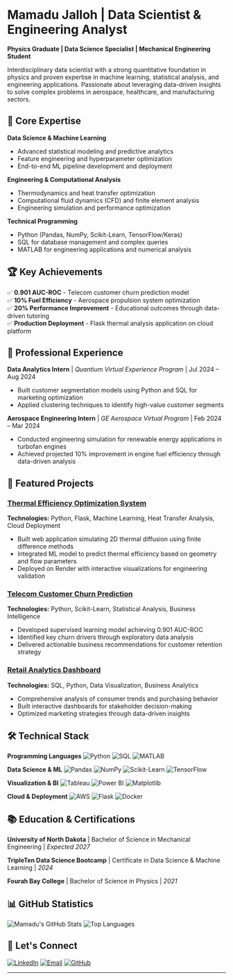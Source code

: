 # Mamadu Jalloh | Data Scientist & Engineering Analyst

**Physics Graduate | Data Science Specialist | Mechanical Engineering Student**

Interdisciplinary data scientist with a strong quantitative foundation in physics and proven expertise in machine learning, statistical analysis, and engineering applications. Passionate about leveraging data-driven insights to solve complex problems in aerospace, healthcare, and manufacturing sectors.

## 🎯 Core Expertise

**Data Science & Machine Learning**
- Advanced statistical modeling and predictive analytics
- Feature engineering and hyperparameter optimization
- End-to-end ML pipeline development and deployment

**Engineering & Computational Analysis**
- Thermodynamics and heat transfer optimization
- Computational fluid dynamics (CFD) and finite element analysis
- Engineering simulation and performance optimization

**Technical Programming**
- Python (Pandas, NumPy, Scikit-Learn, TensorFlow/Keras)
- SQL for database management and complex queries
- MATLAB for engineering applications and numerical analysis

## 🏆 Key Achievements

✅ **0.901 AUC-ROC** - Telecom customer churn prediction model  
✅ **10% Fuel Efficiency** - Aerospace propulsion system optimization  
✅ **20% Performance Improvement** - Educational outcomes through data-driven tutoring  
✅ **Production Deployment** - Flask thermal analysis application on cloud platform  

## 💼 Professional Experience

**Data Analytics Intern** | *Quantium Virtual Experience Program* | Jul 2024 – Aug 2024
- Built customer segmentation models using Python and SQL for marketing optimization
- Applied clustering techniques to identify high-value customer segments

**Aerospace Engineering Intern** | *GE Aerospace Virtual Program* | Feb 2024 – Mar 2024  
- Conducted engineering simulation for renewable energy applications in turbofan engines
- Achieved projected 10% improvement in engine fuel efficiency through data-driven analysis

## 🚀 Featured Projects

### [Thermal Efficiency Optimization System](https://github.com/Mamphia/thermal-analysis)
**Technologies:** Python, Flask, Machine Learning, Heat Transfer Analysis, Cloud Deployment
- Built web application simulating 2D thermal diffusion using finite difference methods
- Integrated ML model to predict thermal efficiency based on geometry and flow parameters
- Deployed on Render with interactive visualizations for engineering validation

### [Telecom Customer Churn Prediction](https://github.com/Mamphia/Churn_pro)
**Technologies:** Python, Scikit-Learn, Statistical Analysis, Business Intelligence
- Developed supervised learning model achieving 0.901 AUC-ROC
- Identified key churn drivers through exploratory data analysis
- Delivered actionable business recommendations for customer retention strategy

### [Retail Analytics Dashboard](https://github.com/Mamphia/Integrated-Project-1)
**Technologies:** SQL, Python, Data Visualization, Business Analytics
- Comprehensive analysis of consumer trends and purchasing behavior
- Built interactive dashboards for stakeholder decision-making
- Optimized marketing strategies through data-driven insights

## 🛠️ Technical Stack

**Programming Languages**
![Python](https://img.shields.io/badge/Python-3776AB?style=flat&logo=python&logoColor=white)
![SQL](https://img.shields.io/badge/SQL-CC2927?style=flat&logo=microsoft-sql-server&logoColor=white)
![MATLAB](https://img.shields.io/badge/MATLAB-0076A8?style=flat&logo=mathworks&logoColor=white)

**Data Science & ML**
![Pandas](https://img.shields.io/badge/Pandas-150458?style=flat&logo=pandas&logoColor=white)
![NumPy](https://img.shields.io/badge/NumPy-013243?style=flat&logo=numpy&logoColor=white)
![Scikit-Learn](https://img.shields.io/badge/Scikit--Learn-F7931E?style=flat&logo=scikit-learn&logoColor=white)
![TensorFlow](https://img.shields.io/badge/TensorFlow-FF6F00?style=flat&logo=tensorflow&logoColor=white)

**Visualization & BI**
![Tableau](https://img.shields.io/badge/Tableau-E97627?style=flat&logo=tableau&logoColor=white)
![Power BI](https://img.shields.io/badge/Power%20BI-F2C811?style=flat&logo=power-bi&logoColor=black)
![Matplotlib](https://img.shields.io/badge/Matplotlib-11557c?style=flat&logo=python&logoColor=white)

**Cloud & Deployment**
![AWS](https://img.shields.io/badge/AWS-FF9900?style=flat&logo=amazon-aws&logoColor=white)
![Flask](https://img.shields.io/badge/Flask-000000?style=flat&logo=flask&logoColor=white)
![Docker](https://img.shields.io/badge/Docker-2496ED?style=flat&logo=docker&logoColor=white)

## 📚 Education & Certifications

**University of North Dakota** | Bachelor of Science in Mechanical Engineering | *Expected 2027*

**TripleTen Data Science Bootcamp** | Certificate in Data Science & Machine Learning | *2024*

**Fourah Bay College** | Bachelor of Science in Physics | *2021*

## 📊 GitHub Statistics

![Mamadu's GitHub Stats](https://github-readme-stats.vercel.app/api?username=Mamphia&show_icons=true&theme=radical)
![Top Languages](https://github-readme-stats.vercel.app/api/top-langs/?username=Mamphia&layout=compact&theme=radical)

## 🤝 Let's Connect

[![LinkedIn](https://img.shields.io/badge/LinkedIn-0077B5?style=for-the-badge&logo=linkedin&logoColor=white)](https://www.linkedin.com/in/mamadu-jalloh-bb650a349/)
[![Email](https://img.shields.io/badge/Email-D14836?style=for-the-badge&logo=gmail&logoColor=white)](mailto:Jallohmamadu309@gmail.com)
[![GitHub](https://img.shields.io/badge/GitHub-100000?style=for-the-badge&logo=github&logoColor=white)](https://github.com/Mamphia)

---
